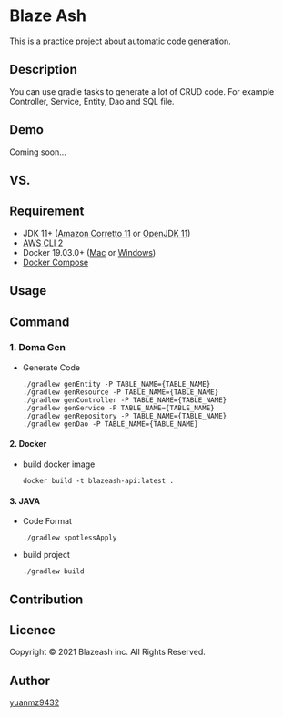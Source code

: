 # Blaze Ash

This is a practice project about automatic code generation. 

## Description

You can use gradle tasks to generate a lot of CRUD code. For example Controller, Service, Entity, Dao and SQL file.

## Demo

Coming soon...

## VS. 

## Requirement
- JDK 11+ ([Amazon Corretto 11](https://docs.aws.amazon.com/ja_jp/corretto/latest/corretto-11-ug/downloads-list.html) or [OpenJDK 11](https://www.oracle.com/technetwork/java/javase/downloads/index.html))
- [AWS CLI 2](https://docs.aws.amazon.com/ja_jp/cli/latest/userguide/install-cliv2.html)
- Docker 19.03.0+ ([Mac](https://docs.docker.com/docker-for-mac/) or [Windows](https://docs.docker.com/docker-for-windows/))
- [Docker Compose](https://docs.docker.com/compose/install/)

## Usage

## Command

### 1. Doma Gen
* Generate Code
    ```
    ./gradlew genEntity -P TABLE_NAME={TABLE_NAME}
    ./gradlew genResource -P TABLE_NAME={TABLE_NAME}
    ./gradlew genController -P TABLE_NAME={TABLE_NAME}
    ./gradlew genService -P TABLE_NAME={TABLE_NAME}
    ./gradlew genRepository -P TABLE_NAME={TABLE_NAME}
    ./gradlew genDao -P TABLE_NAME={TABLE_NAME}
    ```
#### 2. Docker
* build docker image
    ```
    docker build -t blazeash-api:latest .
    ```

#### 3. JAVA
* Code Format
    ```
    ./gradlew spotlessApply
    ```

* build project
    ```
    ./gradlew build
    ```

## Contribution

## Licence

Copyright © 2021 Blazeash inc. All Rights Reserved.

## Author

[yuanmz9432](https://github.com/yuanmz9432)
